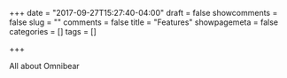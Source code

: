 +++
date = "2017-09-27T15:27:40-04:00"
draft = false
showcomments = false
slug = ""
comments = false
title = "Features"
showpagemeta = false
categories = []
tags = []

+++

All about Omnibear
